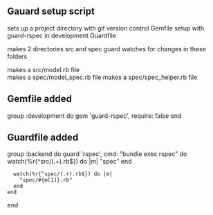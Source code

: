 Gauard setup script 
------------------------------

sets up a project directory 
with git version control 
Gemfile setup with guard-rspec in development
Guardfile

makes 2 directories src and spec
guard watches for changes in these folders

makes a src/model.rb file  
makes a spec/model_spec.rb file 
makes a spec/spec_helper.rb file 


Gemfile added
------------------------------
group :development do
    gem 'guard-rspec', require: false
end


Guardfile added
------------------------------
group :backend do
    guard 'rspec', cmd: "bundle exec rspec" do
      watch(%r{^src/(.+).rb$}) do |m|
        "spec"
      end

      watch(%r{^spec/(.+).rb$}) do |m|
        "spec/#{m[1]}.rb"
      end
    end
end

